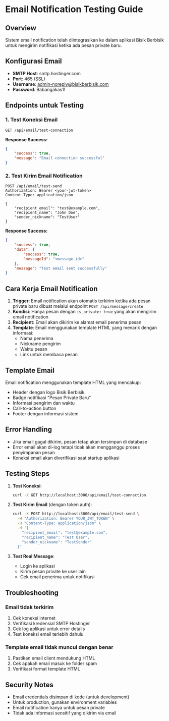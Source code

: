 # Email Notification Testing Guide

## Overview
Sistem email notification telah diintegrasikan ke dalam aplikasi Bisik Berbisik untuk mengirim notifikasi ketika ada pesan private baru.

## Konfigurasi Email
- **SMTP Host**: smtp.hostinger.com
- **Port**: 465 (SSL)
- **Username**: admin-noreply@bisikberbisik.com
- **Password**: Babangakas1!

## Endpoints untuk Testing

### 1. Test Koneksi Email
```http
GET /api/email/test-connection
```

**Response Success:**
```json
{
    "success": true,
    "message": "Email connection successful"
}
```

### 2. Test Kirim Email Notification
```http
POST /api/email/test-send
Authorization: Bearer <your-jwt-token>
Content-Type: application/json

{
    "recipient_email": "test@example.com",
    "recipient_name": "John Doe",
    "sender_nickname": "TestUser"
}
```

**Response Success:**
```json
{
    "success": true,
    "data": {
        "success": true,
        "messageId": "<message-id>"
    },
    "message": "Test email sent successfully"
}
```

## Cara Kerja Email Notification

1. **Trigger**: Email notification akan otomatis terkirim ketika ada pesan private baru dibuat melalui endpoint `POST /api/message/create`
2. **Kondisi**: Hanya pesan dengan `is_private: true` yang akan mengirim email notification
3. **Recipient**: Email akan dikirim ke alamat email penerima pesan
4. **Template**: Email menggunakan template HTML yang menarik dengan informasi:
   - Nama penerima
   - Nickname pengirim
   - Waktu pesan
   - Link untuk membaca pesan

## Template Email

Email notification menggunakan template HTML yang mencakup:
- Header dengan logo Bisik Berbisik
- Badge notifikasi "Pesan Private Baru"
- Informasi pengirim dan waktu
- Call-to-action button
- Footer dengan informasi sistem

## Error Handling

- Jika email gagal dikirim, pesan tetap akan tersimpan di database
- Error email akan di-log tetapi tidak akan mengganggu proses penyimpanan pesan
- Koneksi email akan diverifikasi saat startup aplikasi

## Testing Steps

1. **Test Koneksi**:
   ```bash
   curl -X GET http://localhost:3000/api/email/test-connection
   ```

2. **Test Kirim Email** (dengan token auth):
   ```bash
   curl -X POST http://localhost:3000/api/email/test-send \
     -H "Authorization: Bearer YOUR_JWT_TOKEN" \
     -H "Content-Type: application/json" \
     -d '{
       "recipient_email": "test@example.com",
       "recipient_name": "Test User",
       "sender_nickname": "TestSender"
     }'
   ```

3. **Test Real Message**:
   - Login ke aplikasi
   - Kirim pesan private ke user lain
   - Cek email penerima untuk notifikasi

## Troubleshooting

### Email tidak terkirim
1. Cek koneksi internet
2. Verifikasi kredensial SMTP Hostinger
3. Cek log aplikasi untuk error details
4. Test koneksi email terlebih dahulu

### Template email tidak muncul dengan benar
1. Pastikan email client mendukung HTML
2. Cek apakah email masuk ke folder spam
3. Verifikasi format template HTML

## Security Notes

- Email credentials disimpan di kode (untuk development)
- Untuk production, gunakan environment variables
- Email notification hanya untuk pesan private
- Tidak ada informasi sensitif yang dikirim via email
